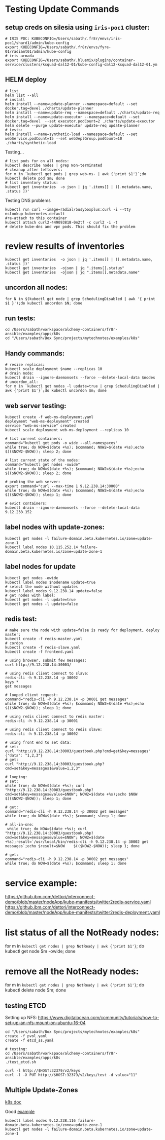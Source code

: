 # Testing Update Commands

## setup creds on silesia using `iris-poc1` cluster:
```
# IRIS POC: KUBECONFIG=/Users/sabath/.fr8r/envs/iris-poc1/shard1/admin/kube-config
export KUBECONFIG=/Users/sabath/.fr8r/envs/fyre-01/radiant01/admin/kube-config
# iris armada
export KUBECONFIG=/Users/sabath/.bluemix/plugins/container-service/clusters/ksquad-dal12-01/kube-config-dal12-ksquad-dal12-01.ym
```

## HELM deploy
```console
# list
helm list --all
# install
helm install --name=update-planner --namespace=default --set docker.tag=devel ./charts/update-planner
helm install --name=update-req --namespace=default ./charts/update-req
helm install --name=update-executor --namespace=default --set docker.tag=devel  --set executor.podCount=2 ./charts/update-executor
helm delete --purge update-executor update-req update-planner
# tests:
helm install --name=synthetic-load --namespace=default --set webService.podCount=15 --set webDeplGroup.podCount=10 ./charts/synthetic-load
```

Testing...
```
# list pods for on all nodes:
kubectl describe nodes | grep Non-terminated
# cleanup after leftovers:
for m in `kubectl get pods | grep web-ms- | awk {'print $1'}`;do kubectl delete pod $m; done
# list inventory status:
kubectl get inventories  -o json | jq '.items[] | ([.metadata.name, .status ])'
```

Testing DNS problems
```
kubectl run curl --image=radial/busyboxplus:curl -i --tty
nslookup kubernetes.default
#re-attach to this container
kubectl attach curl2-449093818-0m2tf -c curl2 -i -t
# delete kube-dns and vpn pods. This should fix the problem
```

# review results of inventories
```
kubectl get inventories  -o json | jq '.items[] | ([.metadata.name, .status ])'
kubectl get inventories  -ojson | jq ".items[].status"
kubectl get inventories  -ojson | jq ".items[].metadata.name"
```

## uncordon all nodes:

```
for N in $(kubectl get node | grep SchedulingDisabled | awk '{ print $1 }');do kubectl uncordon $N; done
```

## run tests:
```
cd /Users/sabath/workspace/alchemy-containers/fr8r-ansible/examples/apps/k8s
cd "/Users/sabath/Box Sync/projects/mytechnotes/examples/k8s"
```

## Handy commands:
```
# resize replicas:
kubectl scale deployment $name --replicas 10
# drain node:
kubectl drain --ignore-daemonsets --force --delete-local-data $nodes
# uncordon_all:
for m in `kubectl get nodes -l update=true | grep SchedulingDisabled | awk {'print $1'}`;do kubectl uncordon $m; done
```

## web server testing:
```
kubectl create -f web-ms-deployment.yaml
deployment "web-ms-deployment" created
service "web-ms-service" created
kubectl scale deployment web-ms-deployment --replicas 10

# list current containers:
command="kubectl get pods -o wide --all-namespaces"
while true; do NOW=$(date +%s); $command; NOW2=$(date +%s);echo $(($NOW2-$NOW)); sleep 2; done

# list current state of the nodes:
command="kubectl get nodes -owide"
while true; do NOW=$(date +%s); $command; NOW2=$(date +%s);echo $(($NOW2-$NOW)); sleep 2; done

# probing the web server:
export command="curl --max-time 1 9.12.238.14:30000"
while true; do NOW=$(date +%s); $command; NOW2=$(date +%s);echo $(($NOW2-$NOW)); sleep 1; done

# evict containers:
kubectl drain --ignore-daemonsets --force --delete-local-data 9.12.238.152
```
## label nodes with update-zones:
```
kubectl get nodes -l failure-domain.beta.kubernetes.io/zone=update-zone-1
kubectl label nodes 10.115.252.14 failure-domain.beta.kubernetes.io/zone=update-zone-1
```

## label nodes for update
```
kubectl get nodes -owide
kubectl label nodes $nodename update=true
# select the node without updates
kubectl label nodes 9.12.238.14 update=false
# get nodes with label:
kubectl get nodes -l update=true
kubectl get nodes -l update=false
```

## redis test:
```
# make sure the node with update=false is ready for deployment, deploy master:
kubectl create -f redis-master.yaml
# cordon
kubectl create -f redis-slave.yaml
kubectl create -f frontend.yaml

# using browser, submit few messages:
curl http://9.12.238.14:30003/

# using redis client connect to slave:
redis-cli -h 9.12.238.14 -p 30002
keys *
get messages

# looped client request:
command="redis-cli -h 9.12.238.14 -p 30001 get messages"
while true; do NOW=$(date +%s); $command; NOW2=$(date +%s);echo $(($NOW2-$NOW)); sleep 1; done

# using redis client connect to redis master:
redis-cli -h 9.12.238.14 -p 30001

# using redis client connect to redis slave:
redis-cli -h 9.12.238.14 -p 30002

# using front end to set data:
# set:
curl "http://9.12.238.14:30003/guestbook.php?cmd=get&key=messages"
{"data": "1,2,3"}
# get:
curl "http://9.12.238.14:30003/guestbook.php?cmd=set&key=messages1&value=1,2,3"

# looping:
# set:
while true; do NOW=$(date +%s); curl "http://9.12.238.14:30003/guestbook.php?cmd=set&key=messages&value=$NOW"; NOW2=$(date +%s);echo $NOW $(($NOW2-$NOW)); sleep 1; done

# get:
command="redis-cli -h 9.12.238.14 -p 30002 get messages"
while true; do NOW=$(date +%s); $command; sleep 1; done

# all-in-one:
 while true; do NOW=$(date +%s); curl "http://9.12.238.14:30003/guestbook.php?cmd=set&key=messages&value=$NOW"; NOW2=$(date +%s);result=`/usr/local/bin/redis-cli -h 9.12.238.14 -p 30002 get messages`;echo $result=$NOW    $(($NOW2-$NOW)); sleep 1; done

# get:
command="redis-cli -h 9.12.238.14 -p 30002 get messages"
while true; do NOW=$(date +%s); $command; sleep 1; done
```

# service example:
https://github.ibm.com/dettori/interconnect-demo/blob/master/nodeApp/kube-manifests/twitter2redis-service.yaml
https://github.ibm.com/dettori/interconnect-demo/blob/master/nodeApp/kube-manifests/twitter2redis-deployment.yaml


# list status of all the NotReady nodes:
for m in `kubectl get nodes | grep NotReady | awk {'print $1'}`; do kubectl get node $m -owide; done

# remove all the NotReady nodes:
for m in `kubectl get nodes | grep NotReady | awk {'print $1'}`; do kubectl delete node $m; done

## testing ETCD

Setting up NFS:
https://www.digitalocean.com/community/tutorials/how-to-set-up-an-nfs-mount-on-ubuntu-16-04

```
cd "/Users/sabath/Box Sync/projects/mytechnotes/examples/k8s"
create -f pvol.yaml
create -f etcd_ss.yaml

# testing:
cd /Users/sabath/workspace/alchemy-containers/fr8r-ansible/examples/apps/k8s
./test_etcd.sh

curl -l http://$HOST:32379/v2/keys
curl -l -X PUT http://$HOST:32379/v2/keys/test -d value="11"
```

## Multiple Update-Zones
[k8s doc](https://kubernetes.io/docs/concepts/configuration/assign-pod-node/)

Good [example](https://github.com/kubernetes/kubernetes/issues/39310)
```
kubectl label nodes 9.12.238.116 failure-domain.beta.kubernetes.io/zone=update-zone-1
kubectl get nodes -l failure-domain.beta.kubernetes.io/zone=update-zone-1
```
